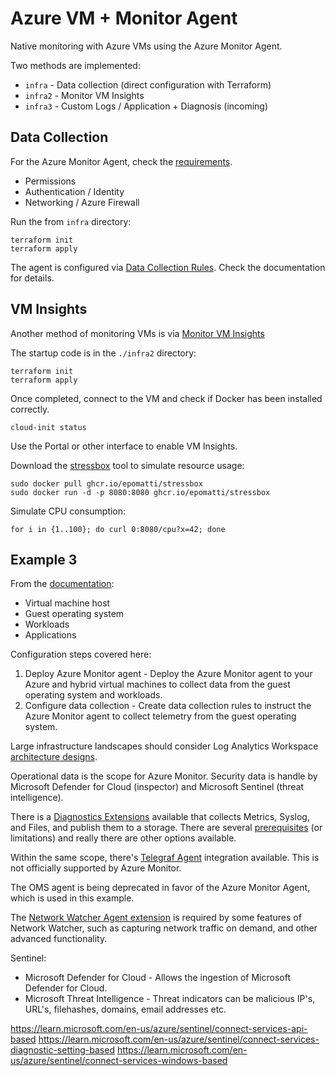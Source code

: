 # Azure VM + Monitor Agent

Native monitoring with Azure VMs using the Azure Monitor Agent.

Two methods are implemented:

- `infra` - Data collection (direct configuration with Terraform)
- `infra2` - Monitor VM Insights
- `infra3` - Custom Logs / Application + Diagnosis (incoming)

## Data Collection

For the Azure Monitor Agent, check the [requirements][1].

- Permissions
- Authentication / Identity
- Networking / Azure Firewall

Run the from `infra` directory:

```
terraform init
terraform apply
```

The agent is configured via [Data Collection Rules][2]. Check the documentation for details.


## VM Insights

Another method of monitoring VMs is via [Monitor VM Insights][3]

The startup code is in the `./infra2` directory:

```
terraform init
terraform apply
```

Once completed, connect to the VM and check if Docker has been installed correctly.

```
cloud-init status
```

Use the Portal or other interface to enable VM Insights.

Download the [stressbox][4] tool to simulate resource usage:

```
sudo docker pull ghcr.io/epomatti/stressbox
sudo docker run -d -p 8080:8080 ghcr.io/epomatti/stressbox
```

Simulate CPU consumption:

```
for i in {1..100}; do curl 0:8080/cpu?x=42; done
```

## Example 3

From the [documentation][5]:

- Virtual machine host
- Guest operating system
- Workloads
- Applications

Configuration steps covered here:

1. Deploy Azure Monitor agent - Deploy the Azure Monitor agent to your Azure and hybrid virtual machines to collect data from the guest operating system and workloads.
2. Configure data collection - Create data collection rules to instruct the Azure Monitor agent to collect telemetry from the guest operating system.

Large infrastructure landscapes should consider Log Analytics Workspace [architecture designs][6].

Operational data is the scope for Azure Monitor. Security data is handle by Microsoft Defender for Cloud (inspector) and Microsoft Sentinel (threat intelligence).

There is a [Diagnostics Extensions][7] available that collects Metrics, Syslog, and Files, and publish them to a storage. There are several [prerequisites][8] (or limitations) and really there are other options available.

Within the same scope, there's [Telegraf Agent][10] integration available. This is not officially supported by Azure Monitor.

The OMS agent is being deprecated in favor of the Azure Monitor Agent, which is used in this example.

The [Network Watcher Agent extension][9] is required by some features of Network Watcher, such as capturing network traffic on demand, and other advanced functionality.

Sentinel:
 - Microsoft Defender for Cloud - Allows the ingestion of Microsoft Defender for Cloud.
 - Microsoft Threat Intelligence - Threat indicators can be malicious IP's, URL's, filehashes, domains, email addresses etc.

https://learn.microsoft.com/en-us/azure/sentinel/connect-services-api-based
https://learn.microsoft.com/en-us/azure/sentinel/connect-services-diagnostic-setting-based
https://learn.microsoft.com/en-us/azure/sentinel/connect-services-windows-based




[1]: https://learn.microsoft.com/en-us/azure/azure-monitor/agents/azure-monitor-agent-manage?tabs=azure-portal
[2]: https://learn.microsoft.com/en-us/azure/azure-monitor/agents/data-collection-rule-azure-monitor-agent?tabs=portal
[3]: https://learn.microsoft.com/en-us/azure/azure-monitor/vm/vminsights-overview
[4]: https://github.com/epomatti/stressbox
[5]: https://learn.microsoft.com/en-us/azure/azure-monitor/vm/monitor-virtual-machine
[6]: https://learn.microsoft.com/en-us/azure/azure-monitor/logs/workspace-design
[7]: https://learn.microsoft.com/en-us/azure/virtual-machines/extensions/diagnostics-linux?toc=%2Fazure%2Fazure-monitor%2Ftoc.json&tabs=azcli
[8]: https://learn.microsoft.com/en-us/azure/virtual-machines/extensions/diagnostics-linux?toc=%2Fazure%2Fazure-monitor%2Ftoc.json&tabs=azcli#prerequisites
[9]: https://learn.microsoft.com/en-us/azure/virtual-machines/extensions/network-watcher-linux?toc=%2Fazure%2Fnetwork-watcher%2Ftoc.json
[10]: https://learn.microsoft.com/en-us/azure/azure-monitor/essentials/collect-custom-metrics-linux-telegraf?tabs=ubuntu
